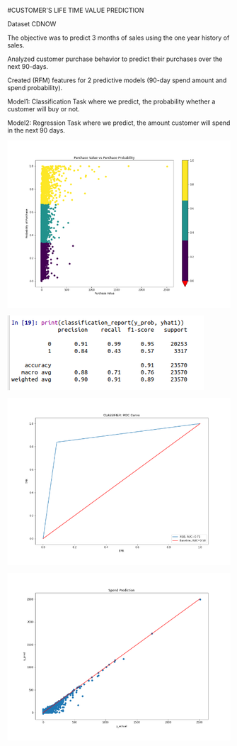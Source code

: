 #CUSTOMER'S LIFE TIME VALUE PREDICTION

Dataset CDNOW


The objective was to predict 3 months of sales using the one year history of sales.

Analyzed customer purchase behavior to predict their purchases over the next 90-days. 

Created (RFM) features for 2 predictive models (90-day spend amount and spend probability).

Model1:
Classification Task where we predict, the probability whether a customer will buy or not.

Model2: 
Regression Task where we predict, the amount customer will spend in the next 90 days.

![1](img/plot1.png)

![2](img/purchase_prediction.png)

![3](img/ROC.png)

![4](img/price_prediction.png)

